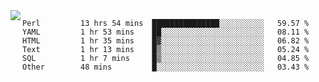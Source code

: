 

<a href="https://github.com/anuraghazra/github-readme-stats">
  <img align="left" src="https://github-readme-stats.vercel.app/api?username=kfly8&count_private=true&show_icons=true&theme=calm" />
</a>


<!--START_SECTION:waka-->

```text
Perl         13 hrs 54 mins  ███████████████░░░░░░░░░░   59.57 %
YAML         1 hr 53 mins    ██░░░░░░░░░░░░░░░░░░░░░░░   08.11 %
HTML         1 hr 35 mins    █▓░░░░░░░░░░░░░░░░░░░░░░░   06.82 %
Text         1 hr 13 mins    █▒░░░░░░░░░░░░░░░░░░░░░░░   05.24 %
SQL          1 hr 7 mins     █▒░░░░░░░░░░░░░░░░░░░░░░░   04.85 %
Other        48 mins         █░░░░░░░░░░░░░░░░░░░░░░░░   03.43 %
```

<!--END_SECTION:waka-->
